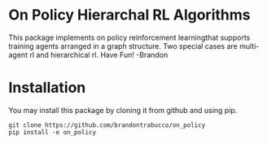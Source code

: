 # On Policy Hierarchal RL Algorithms

This package implements on policy reinforcement learningthat supports training agents arranged in a graph structure. Two special cases are multi-agent rl and hierarchical rl. Have Fun! -Brandon

# Installation

You may install this package by cloning it from github and using pip.

```
git clone https://github.com/brandontrabucco/on_policy
pip install -e on_policy
```
